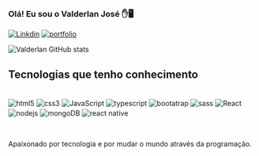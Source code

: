 ### Olá! Eu sou o Valderlan José ✋🖥️

[![Linkdin](https://img.shields.io/badge/LinkedIn-0077B5?style=for-the-badge&logo=linkedin&logoColor=white)](https://www.linkedin.com/in/valderlanjs/?lipi=urn%3Ali%3Apage%3Ad_flagship3_profile_view_base_contact_details%3BQ%2BXi9CjtQP6lIM1G81YubQ%3D%3D)
[![portfolio](https://img.shields.io/badge/Portfólio-000?style=for-the-badge&logo=ghost&logoColor=blue)](https://www.valderlan-dev.site/)

![Valderlan GitHub stats](https://github-readme-stats.vercel.app/api?username=valderlanjs&show_icons=true&bg_color=00000000)

## Tecnologias que tenho conhecimento

<div style="display: inline_block" ><br/>
    <img align="center" alt="html5" src="https://img.shields.io/badge/HTML5-E34F26?style=for-the-badge&logo=html5&logoColor=white" style="margin-top: 3px;">
    <img align="center"  alt="css3" src="https://img.shields.io/badge/CSS3-1572B6?style=for-the-badge&logo=css3&logoColor=white" style="margin-top: 3px;">
    <img align="center" alt="JavaScript" src="https://img.shields.io/badge/JavaScript-F7DF1E?style=for-the-badge&logo=javascript&logoColor=black" style="margin-top: 3px;">
    <img align="center" alt="typescript" src="https://img.shields.io/badge/TypeScript-007ACC?style=for-the-badge&logo=typescript&logoColor=white" style="margin-top: 3px;">
     <img align="center" alt="bootatrap" src="https://img.shields.io/badge/Bootstrap-563D7C?style=for-the-badge&logo=bootstrap&logoColor=white" style="margin-top: 3px;">  
     <img align="center" alt="sass" src="https://img.shields.io/badge/Sass-CC6699?style=for-the-badge&logo=sass&logoColor=white" style="margin-top: 3px;">
    <img align="center" alt="React" src="https://img.shields.io/badge/React-20232A?style=for-the-badge&logo=react&logoColor=61DAFB" style="margin-top: 3px;">
    <img align="center" alt="nodejs" src="https://img.shields.io/badge/Node.js-43853D?style=for-the-badge&logo=node.js&logoColor=white" style="margin-top: 3px;">
    <img align="center" alt="mongoDB" src="https://img.shields.io/badge/MongoDB-4EA94B?style=for-the-badge&logo=mongodb&logoColor=white" style="margin-top: 3px;">
    <img align="center" alt="react native" src="https://img.shields.io/badge/React_Native-20232A?style=for-the-badge&logo=react&logoColor=61DAFB" style="margin-top: 3px;">   
    
    
<br/></div>

Apaixonado por tecnologia e por mudar o mundo através da programação.

